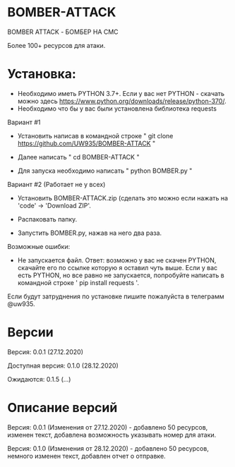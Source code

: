 # BOMBER-ATTACK
 BOMBER ATTACK - БОМБЕР НА СМС

Более 100+ ресурсов для атаки.

# Установка:

* Необходимо иметь PYTHON 3.7+. Если у вас нет PYTHON - скачать можно здесь https://www.python.org/downloads/release/python-370/.
* Необходимо что бы у вас были установлена библиотека requests

Вариант #1

* Установить написав в командной строке " git clone https://github.com/UW935/BOMBER-ATTACK "

* Далее написать " cd BOMBER-ATTACK "

* Для запуска необходимо написать " python BOMBER.py "


Вариант #2 (Работает не у всех)

* Установить BOMBER-ATTACK.zip (сделать это можно если нажать на 'code' -> 'Download ZIP'.

* Распаковать папку.

* Запустить BOMBER.py, нажав на него два раза.

Возможные ошибки:

* Не запускается файл. Ответ: возможно у вас не скачен PYTHON, скачайте его по ссылке которую я оставил чуть выше. Если у вас есть PYTHON, но все равно не запускается, попробуйте написать в командной строке ' pip install requests '. 

Если будут затруднения по установке пишите пожалуйста в телеграмм @uw935.


# Версии

Версия: 0.0.1 (27.12.2020)

Доступная версия: 0.1.0 (28.12.2020)

Ожидаются: 0.1.5 (...)

# Описание версий

Версия: 0.0.1 (Изменения от 27.12.2020) - добавлено 50 ресурсов, изменен текст, добавлена возможность указывать номер для атаки. 

Версия: 0.1.0 (Изменения от 28.12.2020) - добавлено 50 ресурсов, немного изменен текст, добавлен отчет о отправке.
